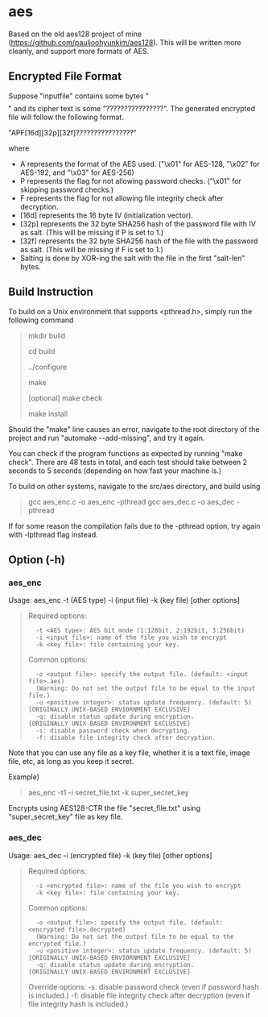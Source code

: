 # aes
Based on the old aes128 project of mine (https://github.com/pauljoohyunkim/aes128). This will be written more cleanly, and support more formats of AES.

## Encrypted File Format

Suppose "inputfile" contains some bytes "$$$$$$$$$$$$$$$$" and its cipher text is some "????????????????". The generated encrypted file will follow the following format.

"APF[16d][32p][32f]????????????????"

where
* A represents the format of the AES used. ("\x01" for AES-128, "\x02" for AES-192, and "\x03" for AES-256)
* P represents the flag for not allowing password checks. ("\x01" for skipping password checks.)
* F represents the flag for not allowing file integrity check after decryption.
* [16d] represents the 16 byte IV (initialization vector).
* [32p] represents the 32 byte SHA256 hash of the password file with IV as salt. (This will be missing if P is set to 1.)
* [32f] represents the 32 byte SHA256 hash of the file with the password as salt. (This will be missing if F is set to 1.)
* Salting is done by XOR-ing the salt with the file in the first "salt-len" bytes.

## Build Instruction
To build on a Unix environment that supports <pthread.h>, simply run the following command

> mkdir build
>
> cd build
>
> ../configure
>
> make
>
> [optional] make check
>
> make install

Should the "make" line causes an error, navigate to the root directory of the project and run "automake --add-missing", and try it again.

You can check if the program functions as expected by running "make check". There are 48 tests in total, and each test should take between 2 seconds to 5 seconds (depending on how fast your machine is.)

To build on other systems, navigate to the src/aes directory, and build using

> gcc aes_enc.c -o aes_enc -pthread
> gcc aes_dec.c -o aes_dec -pthread

If for some reason the compilation fails due to the -pthread option, try again with -lpthread flag instead.

## Option (-h)

### aes_enc
Usage: aes_enc -t (AES type) -i (input file) -k (key file) [other options]


> Required options:
>
>       -t <AES type>: AES bit mode (1:128bit, 2:192bit, 3:256bit)
>       -i <input file>: name of the file you wish to encrypt
>       -k <key file>: file containing your key.
>
> Common options:
>
>       -o <output file>: specify the output file. (default: <input file>.aes)
>       (Warning: Do not set the output file to be equal to the input file.)
>       -u <positive integer>: status update frequency. (default: 5)     [ORIGINALLY UNIX-BASED ENVIORNMENT EXCLUSIVE]
>	    -q: disable status update during encryption.			 [ORIGINALLY UNIX-BASED ENVIRONMENT EXCLUSIVE]
>       -s: disable password check when decrypting.
>       -f: disable file integrity check after decryption.

Note that you can use any file as a key file, whether it is a text file, image file, etc, as long as you keep it secret.

Example)
> aes_enc -t1 -i secret_file.txt -k super_secret_key

Encrypts using AES128-CTR the file "secret_file.txt" using "super_secret_key" file as key file.

### aes_dec
Usage: aes_dec -i (encrypted file) -k (key file) [other options]

> Required options:
>
>       -i <encrypted file>: name of the file you wish to encrypt
>       -k <key file>: file containing your key.
>
> Common options:
>
>       -o <output file>: specify the output file. (default: <encrypted file>.decrypted)
>       (Warning: Do not set the output file to be equal to the encrypted file.)
>       -u <positive integer>: status update frequency. (default: 5)     [ORIGINALLY UNIX-BASED ENVIORNMENT EXCLUSIVE]
>	    -q: disable status update during encryption.			 [ORIGINALLY UNIX-BASED ENVIRONMENT EXCLUSIVE]
>
> Override options:
>       -s: disable password check (even if password hash is included.)
>       -f: disable file integrity check after decryption (even if file integrity hash is included.)
